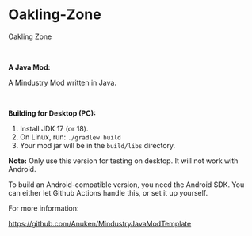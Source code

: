 # Oakling-Zone
Oakling Zone

<br>

**A Java Mod:**

A Mindustry Mod written in Java.

<br>

**Building for Desktop (PC):**

1. Install JDK 17 (or 18).
2. On Linux, run: `./gradlew build`
3. Your mod jar will be in the `build/libs` directory. 

**Note:** Only use this version for testing on desktop. It will not work with Android.

To build an Android-compatible version, you need the Android SDK. You can either let Github Actions handle this, or set it up yourself.

For more information:

https://github.com/Anuken/MindustryJavaModTemplate

<br>
